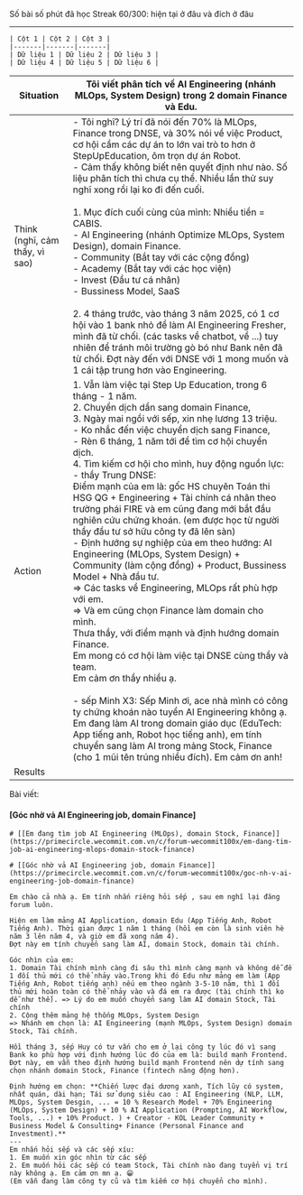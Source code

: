 Số bài số phút đã học 
Streak 
60/300: hiện tại ở đâu và đích ở đâu 

---
```
| Cột 1 | Cột 2 | Cột 3 |
|-------|-------|-------|
| Dữ liệu 1 | Dữ liệu 2 | Dữ liệu 3 |
| Dữ liệu 4 | Dữ liệu 5 | Dữ liệu 6 |
```

| Situation                      | Tôi viết phân tích về AI Engineering (nhánh MLOps, System Design) trong 2 domain Finance và Edu.                                                                                                                                                                                                                                                                                                                                                                                                                                                                                                                                                                                                                                                                                                                                                                                                                                                                                                                                                                                                                                                                                                                                                                                                                     |
| ------------------------------ | -------------------------------------------------------------------------------------------------------------------------------------------------------------------------------------------------------------------------------------------------------------------------------------------------------------------------------------------------------------------------------------------------------------------------------------------------------------------------------------------------------------------------------------------------------------------------------------------------------------------------------------------------------------------------------------------------------------------------------------------------------------------------------------------------------------------------------------------------------------------------------------------------------------------------------------------------------------------------------------------------------------------------------------------------------------------------------------------------------------------------------------------------------------------------------------------------------------------------------------------------------------------------------------------------------------------- |
| Think (nghĩ, cảm thấy, vì sao) | - Tôi nghĩ? Lý trí đã nói đến 70% là MLOps, Finance trong DNSE, và 30% nói về việc Product, cơ hội cầm các dự án to lớn vai trò to hơn ở StepUpEducation, ôm trọn dự án Robot.<br>- Cảm thấy không biết nên quyết định như nào. Số liệu phân tích thì chưa cụ thể. Nhiều lần thử suy nghĩ xong rồi lại ko đi đến cuối. <br><br>1. Mục đích cuối cùng của mình: Nhiều tiền = CABIS. <br>- AI Engineering (nhánh Optimize MLOps, System Design), domain Finance. <br>- Community (Bắt tay với các cộng đồng)<br>- Academy (Bắt tay với các học viện)<br>- Invest (Đầu tư cá nhân)<br>- Bussiness Model, SaaS<br><br>2. 4 tháng trước, vào tháng 3 năm 2025, có 1 cơ hội vào 1 bank nhỏ để làm AI Engineering Fresher, mình đã từ chối. (các tasks về chatbot, về ...) tuy nhiên để tránh môi trường gò bó như Bank nên đã từ chối. Đợt này đến với DNSE với 1 mong muốn và 1 cái tập trung hơn vào Engineering. <br>                                                                                                                                                                                                                                                                                                                                                                                                   |
| Action                         | 1. Vẫn làm việc tại Step Up Education, trong 6 tháng - 1 năm. <br>2. Chuyển dịch dần sang domain Finance,<br>3. Ngày mai ngồi với sếp, xin nhẹ lương 13 triệu. <br>- Ko nhắc đến việc chuyển dịch sang Finance, <br>- Rèn 6 tháng, 1 năm tới để tìm cơ hội chuyển dịch.<br>4. Tìm kiếm cơ hội cho mình, huy động nguồn lực: <br>- thầy Trung DNSE: <br>Điểm mạnh của em là: gốc HS chuyên Toán thi HSG QG + Engineering + Tài chính cá nhân theo trường phái FIRE và em cũng đang mới bắt đầu nghiên cứu chứng khoán. (em được học từ người thầy đầu tư sở hữu công ty đã lên sàn)<br>- Định hướng sự nghiệp của em theo hướng: AI Engineering (MLOps, System Design) + Community (làm cộng đồng) + Product, Bussiness Model + Nhà đầu tư.   <br>=> Các tasks về Engineering, MLOps rất phù hợp với em.   <br>=> Và em cũng chọn Finance làm domain cho mình.<br>Thưa thầy, với điểm mạnh và định hướng domain Finance. <br>Em mong có cơ hội làm việc tại DNSE cùng thầy và team. <br>Em cảm ơn thầy nhiều ạ.<br><br>- sếp Minh X3: Sếp Minh ơi, ace nhà mình có công ty chứng khoán nào tuyển AI Engineering không ạ.<br>Em đang làm AI trong domain giáo dục (EduTech: App tiếng anh, Robot học tiếng anh), em tính chuyển sang làm AI trong mảng Stock, Finance (cho 1 mũi tên trúng nhiều đích). Em cảm ơn anh! |
| Results                        |                                                                                                                                                                                                                                                                                                                                                                                                                                                                                                                                                                                                                                                                                                                                                                                                                                                                                                                                                                                                                                                                                                                                                                                                                                                                                                                      |


Bài viết: 

#### [Góc nhờ vả AI Engineering job, domain Finance]

```
# [[Em đang tìm job AI Engineering (MLOps), domain Stock, Finance]](https://primecircle.wecommit.com.vn/c/forum-wecommit100x/em-dang-tim-job-ai-engineering-mlops-domain-stock-finance)

# [[Góc nhờ vả AI Engineering job, domain Finance]](https://primecircle.wecommit.com.vn/c/forum-wecommit100x/goc-nh-v-ai-engineering-job-domain-finance)

Em chào cả nhà ạ. Em tính nhắn riêng hỏi sếp , sau em nghĩ lại đăng forum luôn.

Hiện em làm mảng AI Application, domain Edu (App Tiếng Anh, Robot Tiếng Anh). Thời gian được 1 năm 1 tháng (hồi em còn là sinh viên hè năm 3 lên năm 4, và giờ em đã xong năm 4).  
Đợt này em tính chuyển sang làm AI, domain Stock, domain tài chính.  
  
Góc nhìn của em:  
1. Domain Tài chính mình càng đi sâu thì mình càng mạnh và không dễ để 1 đối thủ mới có thể nhảy vào.Trong khi đó Edu như mảng em làm (App Tiếng Anh, Robot tiếng anh) nếu em theo ngành 3-5-10 năm, thì 1 đối thủ mới hoàn toàn có thể nhảy vào và đá em ra được (tài chính thì ko dễ như thế). => Lý do em muốn chuyển sang làm AI domain Stock, Tài chính  
2. Cộng thêm mảng hệ thống MLOps, System Design  
=> Nhánh em chọn là: AI Engineering (mạnh MLOps, System Design) domain Stock, Tài chính.  
  
Hồi tháng 3, sếp Huy có tư vấn cho em ở lại công ty lúc đó vì sang Bank ko phù hợp với định hướng lúc đó của em là: build mạnh Frontend.  
Đợt này, em vẫn theo định hướng build mạnh Frontend nên dự tính sang chọn nhánh domain Stock, Finance (fintech năng động hơn).  
  
Định hướng em chọn: **Chiến lược đại dương xanh, Tích lũy có system, nhất quán, dài hạn; Tái sử dụng siêu cao : AI Engineering (NLP, LLM, MLOps, System Desgin, ... = 10 % Research Model + 70% Engineering (MLOps, System Design) + 10 % AI Application (Prompting, AI Workflow, Tools, ...) + 10% Product. ) + Creator - KOL Leader Community + Business Model & Consulting+ Finance (Personal Finance and Investment).**  
---  
Em nhắn hỏi sếp và các sếp xíu:  
1. Em muốn xin góc nhìn từ các sếp  
2. Em muốn hỏi các sếp có team Stock, Tài chính nào đang tuyển vị trí này không ạ. Em cảm ơn mn ạ. 😁  
(Em vẫn đang làm công ty cũ và tìm kiếm cơ hội chuyển cho mình).
```